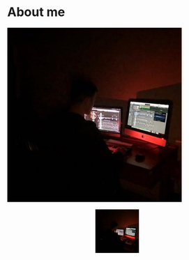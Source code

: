 # About me


![image](profileimage.jpg)

<p align="center">
  <img width="100" height="100" src="profileimage.jpg">
</p>

